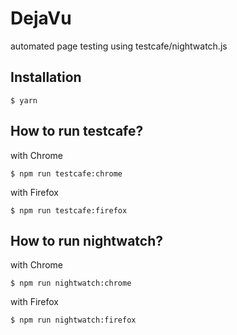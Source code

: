 # DejaVu

automated page testing using testcafe/nightwatch.js

## Installation
```
$ yarn
```

## How to run testcafe?

with Chrome
```
$ npm run testcafe:chrome
```

with Firefox
```
$ npm run testcafe:firefox
```

## How to run nightwatch?

with Chrome
```
$ npm run nightwatch:chrome
```

with Firefox
```
$ npm run nightwatch:firefox
```